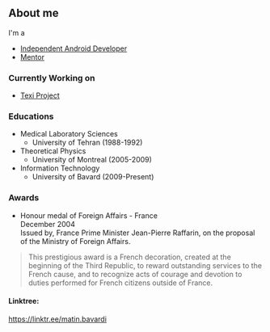 ## About me
I'm a
- [Independent Android Developer](https://texiproject.ca/)
- [Mentor](https://sites.google.com/site/cafeplanck/home)

<!---
- [Hobbyist Photographer](https://diansoha.com)
- [Big Music Fan](https://sites.google.com/view/liberomusics)
-->


### Currently Working on 
- [Texi Project](https://texiproject.ca/)

### Educations 
- Medical Laboratory Sciences 
  - University of Tehran (1988-1992)
- Theoretical Physics 
  - University of Montreal (2005-2009)
- Information Technology
  - University of Bavard (2009-Present)
  

### Awards
- Honour medal of Foreign Affairs - France    
December 2004   
Issued by, France Prime Minister Jean-Pierre Raffarin, on the proposal of the Ministry of Foreign Affairs.   
> This prestigious award is a French decoration, created at the beginning of the Third Republic, to reward outstanding services to the French cause, and to recognize acts of courage and devotion to duties performed for French citizens outside of France.




#### Linktree:
https://linktr.ee/matin.bavardi

